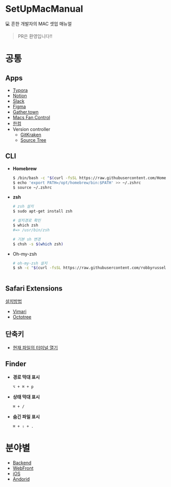 # SetUpMacManual
💻 흔한 개발자의 MAC 셋업 매뉴얼
> PR은 환영입니다!!
# 공통
## Apps
* [Typora](https://typora.io/#download)
* [Notion](https://www.notion.so/desktop)
* [Slack](https://slack.com/intl/en-kr/downloads/mac?geocode=en-kr)
* [Figma](https://www.figma.com/downloads/)
* [Gather.town](https://www.gather.town/download)
* [Macs Fan Control](https://crystalidea.com/macs-fan-control/download)
* [한컴](https://www.hancom.com/mypage/myIndivPrdtList.do)
* Version controller
  * [GitKraken](https://www.gitkraken.com/)
  * [Source Tree](https://www.sourcetreeapp.com)



## CLI

* **Homebrew**
   
   ```bash
   $ /bin/bash -c "$(curl -fsSL https://raw.githubusercontent.com/Homebrew/install/HEAD/install.sh)"
   $ echo 'export PATH=/opt/homebrew/bin:$PATH' >> ~/.zshrc
   $ source ~/.zshrc
   ```

+ **zsh**

  ```bash
  # zsh 설치
  $ sudo apt-get install zsh
  
  # 설치경로 확인
  $ which zsh
  #=> /usr/bin/zsh
  
  # 기본 sh 변경
  $ chsh -s $(which zsh)

+ Oh-my-zsh

  ```bash
  # oh-my-zsh 설치
  $ sh -c "$(curl -fsSL https://raw.githubusercontent.com/robbyrussell/oh-my-zsh/master/tools/install.sh)"



## Safari Extensions

[설치방법](https://support.apple.com/ko-kr/HT203051)

* [Vimari](https://apps.apple.com/kr/app/vimari/id1480933944?l=en&mt=12)
* [Octotree](https://apps.apple.com/kr/app/octotree/id1457450145?l=en&mt=12)



## 단축키

* [현재 파일의 터미널 열기](https://ifuwanna.tistory.com/261)



## Finder

* **경로 막대 표시**

   `⌥ + ⌘ + p`
   
* **상태 막대 표시**

   `⌘ + /`
   
* **숨긴 파일 표시**

   `⌘ + ⇧ + .`
   



# 분야별

* [Backend](https://github.com/kimxwan0319/SetUpMacManual/blob/main/Backend/Backend.md)
* [WebFront](https://github.com/kimxwan0319/SetUpMacManual/blob/main/WebFront/WebFront.md)
* [iOS](https://github.com/kimxwan0319/SetUpMacManual/blob/main/iOS/iOS.md)
* [Andorid](https://github.com/kimxwan0319/SetUpMacManual/blob/main/Android/Android.md)

